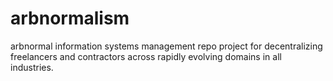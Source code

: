 # arbnormalism
arbnormal information systems management repo project for decentralizing freelancers and contractors across rapidly evolving domains in all industries. 

